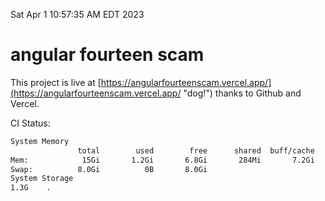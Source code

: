 Sat Apr  1 10:57:35 AM EDT 2023

# angular fourteen scam


This project is live at [https://angularfourteenscam.vercel.app/](https://angularfourteenscam.vercel.app/ "dog!") thanks to Github and Vercel.

CI Status: 

```bash
System Memory
               total        used        free      shared  buff/cache   available
Mem:            15Gi       1.2Gi       6.8Gi       284Mi       7.2Gi        13Gi
Swap:          8.0Gi          0B       8.0Gi
System Storage
1.3G	.
```
